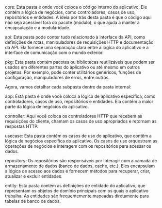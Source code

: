 core: Esta pasta é onde você coloca o código interno do aplicativo. Ele contém a lógica de negócios, como controladores, casos de uso, repositórios e entidades. A ideia por trás desta pasta é que o código aqui não seja acessível fora do pacote (módulo), o que ajuda a manter a encapsulação e a modularidade.

api: Esta pasta pode conter tudo relacionado à interface da API, como definições de rotas, manipuladores de requisições HTTP e documentação da API. Ela fornece uma separação clara entre a lógica do aplicativo e a interface de comunicação com o mundo exterior.

pkg: Esta pasta contém pacotes ou bibliotecas reutilizáveis que podem ser usados em diferentes partes do aplicativo ou até mesmo em outros projetos. Por exemplo, pode conter utilitários genéricos, funções de configuração, manipuladores de erros, entre outros.


Agora, vamos detalhar cada subpasta dentro da pasta internal:


app: Esta pasta é onde você coloca a lógica de aplicativo específica, como controladores, casos de uso, repositórios e entidades. Ela contém a maior parte da lógica de negócios do aplicativo.

controller: Aqui você coloca os controladores HTTP que recebem as requisições do cliente, chamam os casos de uso apropriados e retornam as respostas HTTP.

usecase: Esta pasta contém os casos de uso do aplicativo, que contêm a lógica de negócios específica do aplicativo. Os casos de uso orquestram as operações de negócios e interagem com os repositórios para acessar os dados.

repository: Os repositórios são responsáveis por interagir com a camada de armazenamento de dados (banco de dados, cache, etc.). Eles encapsulam a lógica de acesso aos dados e fornecem métodos para recuperar, criar, atualizar e excluir entidades.

entity: Esta pasta contém as definições de entidade do aplicativo, que representam os objetos de domínio principais com os quais o aplicativo trabalha. As entidades são frequentemente mapeadas diretamente para tabelas de banco de dados.